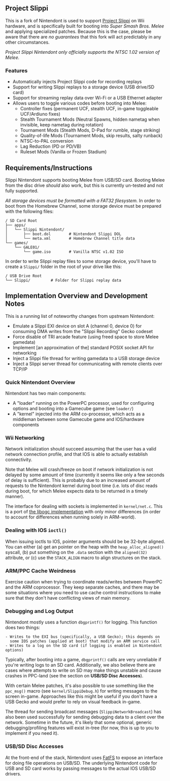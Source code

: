 ## Project Slippi
This is a fork of Nintendont is used to support [Project Slippi](https://github.com/JLaferri/project-slippi)
on Wii hardware, and is specifically built for booting into _Super Smash Bros. Melee_
and applying specialized patches. Because this is the case, please be aware that there
are *no guarantees* that this fork will act predictably in any other circumstances.

_Project Slippi Nintendont only officially supports the NTSC 1.02 version of Melee._

### Features
- Automatically injects Project Slippi code for recording replays
- Support for writing Slippi replays to a storage device (USB drive/SD card)
- Support for streaming replay data over Wi-Fi or a USB Ethernet adapter
- Allows users to toggle various codes before booting into Melee:
	- Controller fixes (permanent UCF, stealth UCF, in-game toggleable UCF/Ardiuno fixes)
	- Stealth Tournament Mods (Neutral Spawns, hidden nametag when invisible, keep nametag during rotation)
	- Tournament Mods (Stealth Mods, D-Pad for rumble, stage striking)
	- Quality-of-life Mods (Tournament Mods, skip results, salty runback)
	- NTSC-to-PAL conversion
	- Lag Reduction (PD or PD/VB)
	- Ruleset Mods (Vanilla or Frozen Stadium)

## Requirements/Instructions
Slippi Nintendont supports booting Melee from USB/SD card.
Booting Melee from the disc drive _should_ also work, but this is currently
un-tested and not fully supported.

_All storage devices must be formatted with a FAT32 filesystem._ In order to boot
from the Homebrew Channel, some storage device must be prepared with the
following files:

```
/ SD Card Root
├── apps/
│   └── Slippi Nintendont/
│       ├── boot.dol		# Nintendont Slippi DOL
│       └── meta.xml		# Homebrew Channel title data
└── games/
    └── GALE01/
        └── game.iso		# Vanilla NTSC v1.02 ISO
```

In order to write Slippi replay files to some storage device, you'll have to
create a `Slippi/` folder in the root of your drive like this:

```
/ USB Drive Root
└── Slippi/			# Folder for Slippi replay data
```


## Implementation Overview and Development Notes
This is a running list of noteworthy changes from upstream Nintendont:

- Emulate a Slippi EXI device on slot A (channel 0, device 0) for consuming DMA
  writes from the "Slippi Recording" Gecko codeset
- Force disable of TRI arcade feature (using freed space to store Melee gamedata)
- Implement [an approximation of the] standard POSIX socket API for networking
- Inject a Slippi file thread for writing gamedata to a USB storage device
- Inject a Slippi server thread for communicating with remote clients over TCP/IP

### Quick Nintendont Overview
Nintendont has two main components:

- A "loader" running on the PowerPC processor, used for configuring options and
  booting into a Gamecube game (see `loader/`)
- A "kernel" injected into the ARM co-processor, which acts as a middleman
  between some Gamecube game and IOS/hardware components

### Wii Networking
Network initialization should succeed assuming that the user has a valid network
connection profile, and that IOS is able to actually establish connectivity.

Note that Melee will crash/freeze on boot if network initialization is not delayed
by some amount of time (currently it seems like only a few seconds of delay is
sufficient). This is probably due to an increased amount of requests to the
Nintendont kernel during boot time (i.e. lots of disc reads during boot, for which
Melee expects data to be returned in a timely manner).

The interface for dealing with sockets is implemented in `kernel/net.c`.
This is a port of [the libogc implementation](https://github.com/devkitPro/libogc/blob/master/libogc/network_wii.c) with only minor differences (in order to account for differences
when running solely in ARM-world).

### Dealing with IOS `ioctl()`
When issuing ioctls to IOS, pointer arguments should be be 32-byte aligned.
You can either (a) get an pointer on the heap with the `heap_alloc_aligned()`
syscall, (b) put something on the `.data` section with the `aligned(32)` attribute,
or (c) use the `STACK_ALIGN` macro to align structures on the stack.

### ARM/PPC Cache Weirdness
Exercise caution when trying to coordinate reads/writes between PowerPC and the
ARM coprocessor. They keep separate caches, and there may be some situations
where you need to use cache control instructions to make sure that they don't
have conflicting views of main memory.

### Debugging and Log Output
Nintendont mostly uses a function `dbgprintf()` for logging. This function does two things:
	
	- Writes to the EXI bus (specifically, a USB Gecko); this depends on
	  some IOS patches (applied at boot) that modify an ARM service call
	- Writes to a log on the SD card (if logging is enabled in Nintendont options)

Typically, after booting into a game, `dbgprintf()` calls are very unreliable
if you're writing logs to an SD card. Additionally, we also believe there are
cases where attempts to write on SD may make things unstable and cause crashes
in PPC-land (see the section on **USB/SD Disc Accesses**).

With certain Melee patches, it's also possible to use something like the `ppc_msg()`
macro (see `kernel/SlippiDebug.h`) for writing messages to the screen in-game.
Approaches like this might be useful if you don't have a USB Gecko and would prefer
to rely on visual feedback in-game.

The thread for sending broadcast messages (`SlippiNetworkBroadcast`) has also been
used successfully for sending debugging data to a client over the network.
Sometime in the future, it's likely that some optional, generic debugging/profiling
features will exist in-tree (for now, this is up to you to implement if you need it).

### USB/SD Disc Accesses
At the front-end of the stack, Nintendont uses [FatFS](http://elm-chan.org/fsw/ff/doc/appnote.html)
to expose an interface for doing file operations on USB/SD. The underlying Nintendont
code for USB and SD card works by passing messages to the actual IOS USB/SD drivers.

